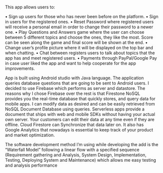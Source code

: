 This app allows users to:

• Sign up users for those who has never been before on the platform.
• Sign in users for the registered ones.
• Reset Password where registered users will receive a personal email in order to change their password to a newer one.
• Play Questions and Answers game where the user can choose between 5 different topics and choose the ones, they like the most. Score can be seen along the game and final score will be shown at the end.
• Change user’s profile picture where it will be displayed on the top bar and when chatting.
• Chat between registers users to talk about topics that the app has and meet registered users.
• Payments through PayPal/Google Pay in case user liked the app and want to help cooperate for the app improvements.

App is built using Android studio with Java language. The application queries database questions that are going to be sent to Android users. I decided to use Firebase which performs as server and datastore. The reasons why I chose Firebase over the rest is that Firestone NoSQL provides you the real-time database that quickly stores, and query data for mobile apps. I can modify data as desired and can be easily retrieved from NoSQL Document Database using queries.
Serverless apps provide a document that ships with web and mobile SDKs without having your actual own server. Your customers can edit their data at any time even if they are offline. Cloud Firestore can Synchronize that data later on. It also has Google Analytics that nowadays is essential to keep track of your product and market optimization.

The software development method I’m using while developing the add is the “Waterfall Model” following a linear flow with a specified sequence (Requirement gathering and Analysis, System Design, Implementation, Testing, Deploying System and Maintenance) which allows me easy testing and analysis performance
